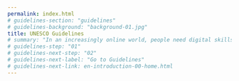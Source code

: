 ```yaml
---
permalink: index.html
# guidelines-section: "guidelines"
# guidelines-background: "background-01.jpg"
title: UNESCO Guidelines
# summary: "In an increasingly online world, people need digital skills and literacy to work, live, learn and communicate productively. Without these skills, people face marginalisation not only in the physical world but in digital realms as well. Fortunately, digital exclusion is increasingly avoidable."
# guidelines-step: "01"
# guidelines-next-step: "02"
# guidelines-next-label: "Go to Guidelines"
# guidelines-next-link: en-introduction-00-home.html
---
```


<script>
	window.location.href = "en-index.html";
</script>
<!-- Scegli una versione:

[ENGLISH](en-introduction-00-home.html)
[ITALIANO](it-introduction-00-home.html) -->